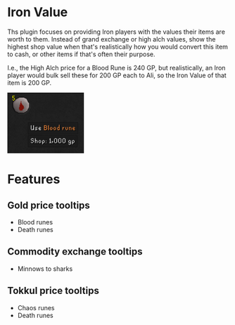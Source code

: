 # Iron Value

Ths plugin focuses on providing Iron players with the values their items are worth to them. Instead of grand exchange or high alch values, show the highest shop value when that's realistically how you would convert this item to cash, or other items if that's often their purpose.

I.e., the High Alch price for a Blood Rune is 240 GP, but realistically, an Iron player would bulk sell these for 200 GP each to Ali, so the Iron Value of that item is 200 GP.

![example_blood_rune.png](example_blood_rune.png)

# Features

## Gold price tooltips

- Blood runes
- Death runes

## Commodity exchange tooltips

- Minnows to sharks

## Tokkul price tooltips

- Chaos runes
- Death runes